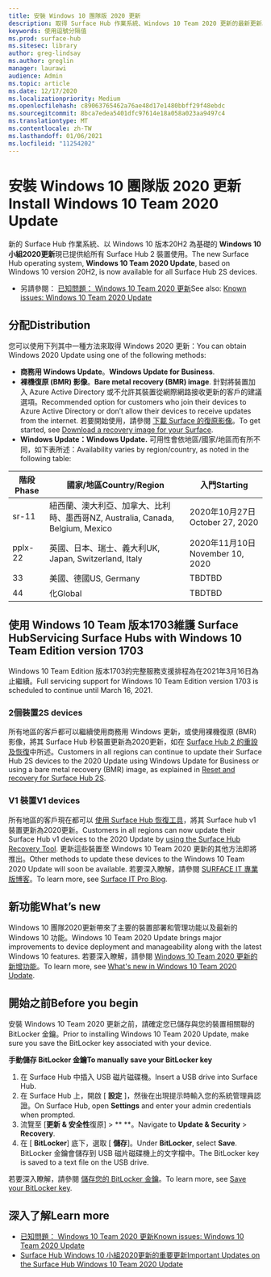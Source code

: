```yaml
---
title: 安裝 Windows 10 團隊版 2020 更新
description: 取得 Surface Hub 作業系統、Windows 10 Team 2020 更新的最新更新。
keywords: 使用逗號分隔值
ms.prod: surface-hub
ms.sitesec: library
author: greg-lindsay
ms.author: greglin
manager: laurawi
audience: Admin
ms.topic: article
ms.date: 12/17/2020
ms.localizationpriority: Medium
ms.openlocfilehash: c89063765462a76ae48d17e1480bbff29f48ebdc
ms.sourcegitcommit: 8bca7edea5401dfc97614e18a058a023aa9497c4
ms.translationtype: MT
ms.contentlocale: zh-TW
ms.lasthandoff: 01/06/2021
ms.locfileid: "11254202"
---
```

# <span data-ttu-id="023e5-104">安裝 Windows 10 團隊版 2020 更新</span><span class="sxs-lookup"><span data-stu-id="023e5-104">Install Windows 10 Team 2020 Update</span></span> 

<span data-ttu-id="023e5-105">新的 Surface Hub 作業系統、以 Windows 10 版本20H2 為基礎的 **Windows 10 小組2020更新**現已提供給所有 Surface Hub 2 裝置使用。</span><span class="sxs-lookup"><span data-stu-id="023e5-105">The new Surface Hub operating system, **Windows 10 Team 2020 Update**, based on Windows 10 version 20H2, is now available for all Surface Hub 2S devices.</span></span>  

- <span data-ttu-id="023e5-106">另請參閱： [已知問題： Windows 10 Team 2020 更新](surface-hub-2020-update.md)</span><span class="sxs-lookup"><span data-stu-id="023e5-106">See also: [Known issues: Windows 10 Team 2020 Update](surface-hub-2020-update.md)</span></span>

## <span data-ttu-id="023e5-107">分配</span><span class="sxs-lookup"><span data-stu-id="023e5-107">Distribution</span></span>

<span data-ttu-id="023e5-108">您可以使用下列其中一種方法來取得 Windows 2020 更新：</span><span class="sxs-lookup"><span data-stu-id="023e5-108">You can obtain Windows 2020 Update using one of the following methods:</span></span>

- <span data-ttu-id="023e5-109">**商務用 Windows Update**。</span><span class="sxs-lookup"><span data-stu-id="023e5-109">**Windows Update for Business**.</span></span>
- <span data-ttu-id="023e5-110">**裸機復原 (BMR) 影像**。</span><span class="sxs-lookup"><span data-stu-id="023e5-110">**Bare metal recovery (BMR) image**.</span></span> <span data-ttu-id="023e5-111">針對將裝置加入 Azure Active Directory 或不允許其裝置從網際網路接收更新的客戶的建議選項。</span><span class="sxs-lookup"><span data-stu-id="023e5-111">Recommended option for customers who join their devices to Azure Active Directory or don’t allow their devices to receive updates from the internet.</span></span> <span data-ttu-id="023e5-112">若要開始使用，請參閱 [下載 Surface 的復原影像](https://support.microsoft.com/surfacerecoveryimage)。</span><span class="sxs-lookup"><span data-stu-id="023e5-112">To get started, see [Download a recovery image for your Surface](https://support.microsoft.com/surfacerecoveryimage).</span></span>
- **<span data-ttu-id="023e5-113">Windows Update：</span><span class="sxs-lookup"><span data-stu-id="023e5-113">Windows Update.</span></span>** <span data-ttu-id="023e5-114">可用性會依地區/國家/地區而有所不同，如下表所述：</span><span class="sxs-lookup"><span data-stu-id="023e5-114">Availability varies by region/country, as noted in the following table:</span></span>

| <span data-ttu-id="023e5-115">階段</span><span class="sxs-lookup"><span data-stu-id="023e5-115">Phase</span></span> | <span data-ttu-id="023e5-116">國家/地區</span><span class="sxs-lookup"><span data-stu-id="023e5-116">Country/Region</span></span>                         | <span data-ttu-id="023e5-117">入門</span><span class="sxs-lookup"><span data-stu-id="023e5-117">Starting</span></span>          |
| ----- | -------------------------------------- | ----------------- |
| <span data-ttu-id="023e5-118">sr-1</span><span class="sxs-lookup"><span data-stu-id="023e5-118">1</span></span>     | <span data-ttu-id="023e5-119">紐西蘭、澳大利亞、加拿大、比利時、墨西哥</span><span class="sxs-lookup"><span data-stu-id="023e5-119">NZ, Australia, Canada, Belgium, Mexico</span></span> | <span data-ttu-id="023e5-120">2020年10月27日</span><span class="sxs-lookup"><span data-stu-id="023e5-120">October 27, 2020</span></span>  |
| <span data-ttu-id="023e5-121">pplx-2</span><span class="sxs-lookup"><span data-stu-id="023e5-121">2</span></span>     | <span data-ttu-id="023e5-122">英國、日本、瑞士、義大利</span><span class="sxs-lookup"><span data-stu-id="023e5-122">UK, Japan, Switzerland, Italy</span></span>          | <span data-ttu-id="023e5-123">2020年11月10日</span><span class="sxs-lookup"><span data-stu-id="023e5-123">November 10, 2020</span></span> |
| <span data-ttu-id="023e5-124">3</span><span class="sxs-lookup"><span data-stu-id="023e5-124">3</span></span>     | <span data-ttu-id="023e5-125">美國、德國</span><span class="sxs-lookup"><span data-stu-id="023e5-125">US, Germany</span></span>                            | <span data-ttu-id="023e5-126">TBD</span><span class="sxs-lookup"><span data-stu-id="023e5-126">TBD</span></span> |
| <span data-ttu-id="023e5-127">4</span><span class="sxs-lookup"><span data-stu-id="023e5-127">4</span></span>     | <span data-ttu-id="023e5-128">化</span><span class="sxs-lookup"><span data-stu-id="023e5-128">Global</span></span>                                 | <span data-ttu-id="023e5-129">TBD</span><span class="sxs-lookup"><span data-stu-id="023e5-129">TBD</span></span>  |

## <span data-ttu-id="023e5-130">使用 Windows 10 Team 版本1703維護 Surface Hub</span><span class="sxs-lookup"><span data-stu-id="023e5-130">Servicing Surface Hubs with Windows 10 Team Edition version 1703</span></span> 

<span data-ttu-id="023e5-131">Windows 10 Team Edition 版本1703的完整服務支援排程為在2021年3月16日為止繼續。</span><span class="sxs-lookup"><span data-stu-id="023e5-131">Full servicing support for Windows 10 Team Edition version 1703 is scheduled to continue until March 16, 2021.</span></span>

### <span data-ttu-id="023e5-132">2個裝置</span><span class="sxs-lookup"><span data-stu-id="023e5-132">2S devices</span></span> 

<span data-ttu-id="023e5-133">所有地區的客戶都可以繼續使用商務用 Windows 更新，或使用裸機復原 (BMR) 影像，將其 Surface Hub 秒裝置更新為2020更新，如在 [Surface Hub 2 的重設及恢復](surface-hub-2s-recover-reset.md)中所述。</span><span class="sxs-lookup"><span data-stu-id="023e5-133">Customers in all regions can continue to update their Surface Hub 2S devices to the 2020 Update using Windows Update for Business or using a bare metal recovery (BMR) image, as explained in [Reset and recovery for Surface Hub 2S](surface-hub-2s-recover-reset.md).</span></span>

### <span data-ttu-id="023e5-134">V1 裝置</span><span class="sxs-lookup"><span data-stu-id="023e5-134">V1 devices</span></span> 

<span data-ttu-id="023e5-135">所有地區的客戶現在都可以 [使用 Surface Hub 恢復工具](surface-hub-recovery-tool.md)，將其 Surface hub v1 裝置更新為2020更新。</span><span class="sxs-lookup"><span data-stu-id="023e5-135">Customers in all regions can now update their Surface Hub v1 devices to the 2020 Update by [using the Surface Hub Recovery Tool](surface-hub-recovery-tool.md).</span></span> <span data-ttu-id="023e5-136">更新這些裝置至 Windows 10 Team 2020 更新的其他方法即將推出。</span><span class="sxs-lookup"><span data-stu-id="023e5-136">Other methods to update these devices to the Windows 10 Team 2020 Update will soon be available.</span></span> <span data-ttu-id="023e5-137">若要深入瞭解，請參閱 [SURFACE IT 專業版博客](https://techcommunity.microsoft.com/t5/surface-it-pro-blog/surface-hub-windows-10-team-2020-update/ba-p/2000144)。</span><span class="sxs-lookup"><span data-stu-id="023e5-137">To learn more, see [Surface IT Pro Blog](https://techcommunity.microsoft.com/t5/surface-it-pro-blog/surface-hub-windows-10-team-2020-update/ba-p/2000144).</span></span>
 
## <span data-ttu-id="023e5-138">新功能</span><span class="sxs-lookup"><span data-stu-id="023e5-138">What’s new</span></span>

<span data-ttu-id="023e5-139">Windows 10 團隊2020更新帶來了主要的裝置部署和管理功能以及最新的 Windows 10 功能。</span><span class="sxs-lookup"><span data-stu-id="023e5-139">Windows 10 Team 2020 Update brings major improvements to device deployment and manageability along with the latest Windows 10 features.</span></span> <span data-ttu-id="023e5-140">若要深入瞭解，請參閱 [Windows 10 Team 2020 更新的新增功能](surface-hub-2020-update-whats-new.md)。</span><span class="sxs-lookup"><span data-stu-id="023e5-140">To learn more, see [What's new in Windows 10 Team 2020 Update](surface-hub-2020-update-whats-new.md).</span></span>
 
## <span data-ttu-id="023e5-141">開始之前</span><span class="sxs-lookup"><span data-stu-id="023e5-141">Before you begin</span></span>

<span data-ttu-id="023e5-142">安裝 Windows 10 Team 2020 更新之前，請確定您已儲存與您的裝置相關聯的 BitLocker 金鑰。</span><span class="sxs-lookup"><span data-stu-id="023e5-142">Prior to installing Windows 10 Team 2020 Update, make sure you save the BitLocker key associated with your device.</span></span> 

**<span data-ttu-id="023e5-143">手動儲存 BitLocker 金鑰</span><span class="sxs-lookup"><span data-stu-id="023e5-143">To manually save your BitLocker key</span></span>**

1. <span data-ttu-id="023e5-144">在 Surface Hub 中插入 USB 磁片磁碟機。</span><span class="sxs-lookup"><span data-stu-id="023e5-144">Insert a USB drive into Surface Hub.</span></span>
2. <span data-ttu-id="023e5-145">在 Surface Hub 上，開啟 [ **設定** ]，然後在出現提示時輸入您的系統管理員認證。</span><span class="sxs-lookup"><span data-stu-id="023e5-145">On Surface Hub, open **Settings** and enter your admin credentials when prompted.</span></span>
3. <span data-ttu-id="023e5-146">流覽至 [**更新 & 安全性**復原]  >  \*\* \*\*。</span><span class="sxs-lookup"><span data-stu-id="023e5-146">Navigate to **Update & Security** > **Recovery**.</span></span>
4. <span data-ttu-id="023e5-147">在 [ **BitLocker**] 底下，選取 [ **儲存**]。</span><span class="sxs-lookup"><span data-stu-id="023e5-147">Under **BitLocker**, select **Save**.</span></span> <span data-ttu-id="023e5-148">BitLocker 金鑰會儲存到 USB 磁片磁碟機上的文字檔中。</span><span class="sxs-lookup"><span data-stu-id="023e5-148">The BitLocker key is saved to a text file on the USB drive.</span></span>

<span data-ttu-id="023e5-149">若要深入瞭解，請參閱 [儲存您的 BitLocker 金鑰](save-bitlocker-key-surface-hub.md)。</span><span class="sxs-lookup"><span data-stu-id="023e5-149">To learn more, see [Save your BitLocker key](save-bitlocker-key-surface-hub.md).</span></span>

## <span data-ttu-id="023e5-150">深入了解</span><span class="sxs-lookup"><span data-stu-id="023e5-150">Learn more</span></span>

- [<span data-ttu-id="023e5-151">已知問題： Windows 10 Team 2020 更新</span><span class="sxs-lookup"><span data-stu-id="023e5-151">Known issues: Windows 10 Team 2020 Update</span></span>](surface-hub-2020-team-update-known-issues.md)
- [<span data-ttu-id="023e5-152">Surface Hub Windows 10 小組2020更新的重要更新</span><span class="sxs-lookup"><span data-stu-id="023e5-152">Important Updates on the Surface Hub Windows 10 Team 2020 Update</span></span>](https://techcommunity.microsoft.com/t5/surface-it-pro-blog/important-updates-on-the-surface-hub-windows-10-team-2020-update/ba-p/1960897)
